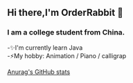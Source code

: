 ## Hi there,I'm OrderRabbit 👋

### I am a college student from China.
-✨I'm currently learn Java  
-⚡My hobby: Animation / Piano / calligrap

[Anurag's GitHub stats](https://github-readme-stats.vercel.app/api?username=OrderRabbit&show_icons=true&theme=dracula)
